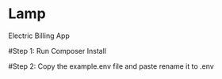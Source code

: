 # Lamp
Electric Billing App


#Step 1:
Run Composer Install

#Step 2:
Copy the example.env file and paste rename it to .env
